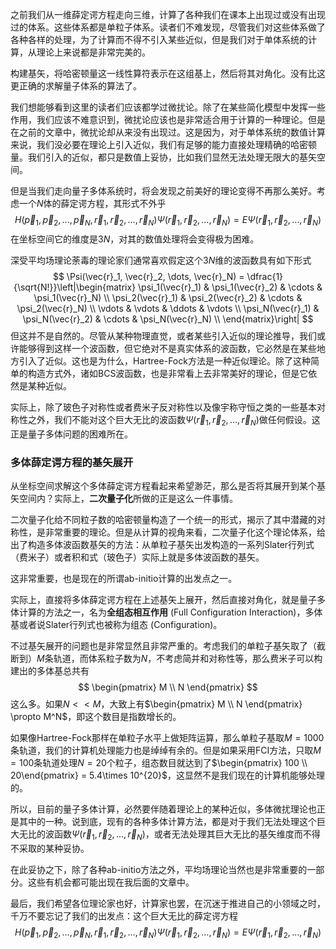 


之前我们从一维薛定谔方程走向三维，计算了各种我们在课本上出现过或没有出现过的体系。这些体系都是单粒子体系。读者们不难发现，尽管我们对这些体系做了各种各样的处理，为了计算而不得不引入某些近似，但是我们对于单体系统的计算，从理论上来说都是非常完美的。

构建基矢，将哈密顿量这一线性算符表示在这组基上，然后将其对角化。没有比这更正确的求解量子体系的算法了。

我们想能够看到这里的读者们应该都学过微扰论。除了在某些简化模型中发挥一些作用，我们应该不难意识到，微扰论应该也是非常适合用于计算的一种理论。但是在之前的文章中，微扰论却从来没有出现过。这是因为，对于单体系统的数值计算来说，我们没必要在理论上引入近似，我们有足够的能力直接处理精确的哈密顿量。我们引入的近似，都只是数值上妥协，比如我们显然无法处理无限大的基矢空间。

但是当我们走向量子多体系统时，将会发现之前美好的理论变得不再那么美好。考虑一个$N$体的薛定谔方程，其形式不外乎
$$
H(\vec{p}_1, \vec{p}_2, \dots, \vec{p}_N, \vec{r}_1, \vec{r}_2, \dots, \vec{r}_N)\Psi(\vec{r}_1, \vec{r}_2, \dots, \vec{r}_N) = E \Psi(\vec{r}_1, \vec{r}_2, \dots, \vec{r}_N)
$$
在坐标空间它的维度是$3N$，对其的数值处理将会变得极为困难。

深受平均场理论荼毒的理论家们通常喜欢假定这个$3N$维的波函数具有如下形式
$$
\Psi(\vec{r}_1, \vec{r}_2, \dots, \vec{r}_N) = \dfrac{1}{\sqrt{N!}}\left|\begin{matrix}
    \psi_1(\vec{r}_1) & \psi_1(\vec{r}_2) & \cdots & \psi_1(\vec{r}_N) \\ 
    \psi_2(\vec{r}_1) & \psi_2(\vec{r}_2) & \cdots & \psi_2(\vec{r}_N) \\ 
    \vdots & \vdots & \ddots & \vdots \\
    \psi_N(\vec{r}_1) & \psi_N(\vec{r}_2) & \cdots & \psi_N(\vec{r}_N) \\ 
\end{matrix}\right|
$$
但这并不是自然的。尽管从某种物理直觉，或者某些引入近似的理论推导，我们或许能够得到这样一个波函数，但它绝对不是真实体系的波函数，它必然是在某些地方引入了近似。这也是为什么，Hartree-Fock方法是一种近似理论。除了这种简单的构造方式外，诸如BCS波函数，也是非常看上去非常美好的理论，但是它依然是某种近似。

实际上，除了玻色子对称性或者费米子反对称性以及像宇称守恒之类的一些基本对称性之外，我们不能对这个巨大无比的波函数$\Psi(\vec{r}_1, \vec{r}_2, \dots, \vec{r}_N)$做任何假设。这正是量子多体问题的困难所在。

### 多体薛定谔方程的基矢展开

从坐标空间求解这个多体薛定谔方程看起来希望渺茫，那么是否将其展开到某个基矢空间内？实际上，**二次量子化**所做的正是这么一件事情。

二次量子化给不同粒子数的哈密顿量构造了一个统一的形式，揭示了其中潜藏的对称性，是非常重要的理论。但是从计算的视角来看，二次量子化这个理论体系，给出了构造多体波函数基矢的方法：从单粒子基矢出发构造的一系列Slater行列式（费米子）或者积和式（玻色子）实际上就是多体波函数的基矢。

这非常重要，也是现在的所谓ab-initio计算的出发点之一。

实际上，直接将多体薛定谔方程在上述基矢上展开，然后直接对角化，就是量子多体计算的方法之一，名为**全组态相互作用** (Full Configuration Interaction)，多体基或者说Slater行列式也被称为组态 (Configuration)。

不过基矢展开的问题也是非常显然且非常严重的。考虑我们的单粒子基矢取了（截断到）$M$条轨道，而体系粒子数为$N$，不考虑简并和对称性等，那么费米子可以构建出的多体基总共有
$$
\begin{pmatrix} M \\ N \end{pmatrix}
$$
这么多。如果$N << M$，大致上有$\begin{pmatrix} M \\ N \end{pmatrix} \propto M^N$，即这个数目是指数增长的。

如果像Hartree-Fock那样在单粒子水平上做矩阵运算，那么单粒子基取$M = 1000$条轨道，我们的计算机处理能力也是绰绰有余的。但是如果采用FCI方法，只取$M = 100$条轨道处理$N = 20$个粒子，组态数目就达到了$\begin{pmatrix} 100 \\ 20\end{pmatrix} = 5.4\times 10^{20}$，这显然不是我们现在的计算机能够处理的。

所以，目前的量子多体计算，必然要伴随着理论上的某种近似，多体微扰理论也正是其中的一种。说到底，现有的各种多体计算方法，都是对于我们无法处理这个巨大无比的波函数$\Psi(\vec{r}_1, \vec{r}_2, \dots, \vec{r}_N)$，或者无法处理其巨大无比的基矢维度而不得不采取的某种妥协。

在此妥协之下，除了各种ab-initio方法之外，平均场理论当然也是非常重要的一部分。这些有机会都可能出现在我后面的文章中。

最后，我们希望各位理论家也好，计算家也罢，在沉迷于推进自己的小领域之时，千万不要忘记了我们的出发点：这个巨大无比的薛定谔方程
$$
H(\vec{p}_1, \vec{p}_2, \dots, \vec{p}_N, \vec{r}_1, \vec{r}_2, \dots, \vec{r}_N)\Psi(\vec{r}_1, \vec{r}_2, \dots, \vec{r}_N) = E \Psi(\vec{r}_1, \vec{r}_2, \dots, \vec{r}_N)
$$